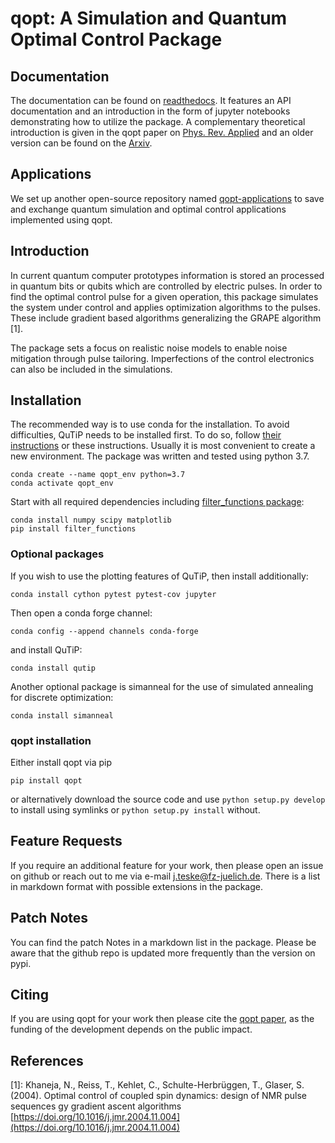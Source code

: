 # qopt: A Simulation and Quantum Optimal Control Package

## Documentation
The documentation can be found on 
[readthedocs](https://qopt.readthedocs.io/en/latest/index.html). 
It features an API documentation and an introduction in the 
form of jupyter notebooks demonstrating how to utilize the package. A 
complementary theoretical introduction is given in the
qopt paper on 
[Phys. Rev. Applied](https://doi.org/10.1103/PhysRevApplied.17.034036) and  an 
older version can be found on the 
[Arxiv](https://arxiv.org/abs/2110.05873).

## Applications

We set up another open-source repository named 
[qopt-applications](https://github.com/qutech/qopt-applications) to save and 
exchange quantum simulation and optimal control applications implemented using
qopt.

## Introduction
In current quantum computer prototypes information is stored an processed in 
quantum bits or qubits which are controlled by electric pulses. In order to 
find the optimal control pulse for a given operation, this package simulates 
the system under control and applies optimization algorithms to the pulses. 
These include gradient based algorithms generalizing the GRAPE algorithm [1].

The package sets a focus on realistic noise models to enable noise mitigation
through pulse tailoring. Imperfections of the control electronics can also be
included in the simulations.

## Installation
The recommended way is to use conda for the installation.
To avoid difficulties, QuTiP needs to be installed first. To do so, follow 
[their instructions](http://qutip.org/docs/latest/installation.html) or these
instructions. Usually it is most convenient to create a new environment. The 
package was written and tested using python 3.7.

    conda create --name qopt_env python=3.7
    conda activate qopt_env

Start with all required dependencies including 
[filter_functions package](https://github.com/qutech/filter_functions): 

    conda install numpy scipy matplotlib
    pip install filter_functions

### Optional packages

If you wish to use the plotting features of QuTiP, then install additionally:

    conda install cython pytest pytest-cov jupyter

Then open a conda forge channel:

    conda config --append channels conda-forge
    
and install QuTiP:

    conda install qutip

Another optional package is simanneal for the use of simulated annealing for
discrete optimization:

    conda install simanneal

### qopt installation
    
Either install qopt via pip 

    pip install qopt

or alternatively download the source code and use
`python setup.py develop` to install using symlinks or 
`python setup.py install` without.

## Feature Requests

If you require an additional feature for your work, then please open an issue
on github or reach out to me via e-mail j.teske@fz-juelich.de.
There is a list in markdown format with possible extensions in the package.

## Patch Notes

You can find the patch Notes in a markdown list in the package. Please be aware
that the github repo is updated more frequently than the version on pypi.

## Citing

If you are using qopt for your work then please cite the 
[qopt paper](https://arxiv.org/abs/2110.05873), as the funding of the 
development depends on the public impact.

## References
[1]: Khaneja, N., Reiss, T., Kehlet, C., Schulte-Herbrüggen, T., Glaser, S.
(2004). Optimal control of coupled spin dynamics: design of NMR pulse sequences
gy gradient ascent algorithms 
[https://doi.org/10.1016/j.jmr.2004.11.004](https://doi.org/10.1016/j.jmr.2004.11.004)
